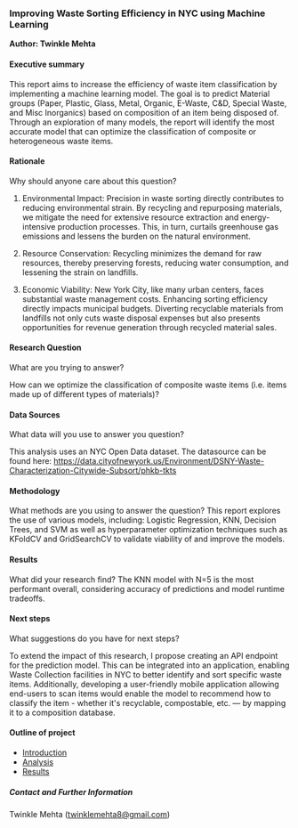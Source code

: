 ### Improving Waste Sorting Efficiency in NYC using Machine Learning

**Author: Twinkle Mehta**

#### Executive summary
This report aims to increase the efficiency of waste item classification by implementing a machine learning model. The goal is to predict Material groups (Paper, Plastic, Glass, Metal, Organic, E-Waste, C&D, Special Waste, and Misc Inorganics) based on composition of an item being disposed of. Through an exploration of many models, the report will identify the most accurate model that can optimize the classification of composite or heterogeneous waste items.

#### Rationale
Why should anyone care about this question?

1. Environmental Impact: Precision in waste sorting directly contributes to reducing environmental strain. By recycling and repurposing materials, we mitigate the need for extensive resource extraction and energy-intensive production processes. This, in turn, curtails greenhouse gas emissions and lessens the burden on the natural environment. 

2. Resource Conservation: Recycling minimizes the demand for raw resources, thereby preserving forests, reducing water consumption, and lessening the strain on landfills.

3. Economic Viability: New York City, like many urban centers, faces substantial waste management costs. Enhancing sorting efficiency directly impacts municipal budgets. Diverting recyclable materials from landfills not only cuts waste disposal expenses but also presents opportunities for revenue generation through recycled material sales.

#### Research Question
What are you trying to answer?

How can we optimize the classification of composite waste items (i.e. items made up of different types of materials)? 

#### Data Sources
What data will you use to answer you question?

This analysis uses an NYC Open Data dataset. The datasource can be found here: https://data.cityofnewyork.us/Environment/DSNY-Waste-Characterization-Citywide-Subsort/phkb-tkts

#### Methodology
What methods are you using to answer the question?
This report explores the use of various models, including: Logistic Regression, KNN, Decision Trees, and SVM as well as hyperparameter optimization techniques such as KFoldCV and GridSearchCV to validate viability of and improve the models. 

#### Results
What did your research find?
The KNN model with N=5 is the most performant overall, considering accuracy of predictions and model runtime tradeoffs.

#### Next steps
What suggestions do you have for next steps?

To extend the impact of this research, I propose creating an API endpoint for the prediction model. This can be integrated into an application, enabling Waste Collection facilities in NYC to better identify and sort specific waste items. Additionally, developing a user-friendly mobile application allowing end-users to scan items would enable the model to recommend how to classify the item - whether it's recyclable, compostable, etc. — by mapping it to a composition database.

#### Outline of project

- [Introduction](intro.ipynb)
- [Analysis](analysis.ipynb)
- [Results](results.ipynb)


##### Contact and Further Information
Twinkle Mehta (twinklemehta8@gmail.com)
